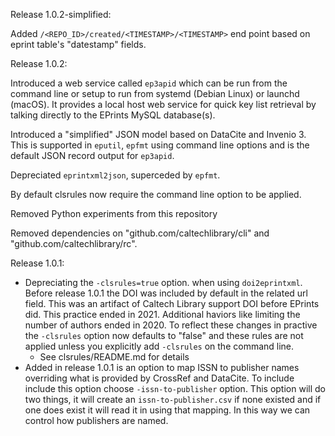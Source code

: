 Release 1.0.2-simplified:

Added `/<REPO_ID>/created/<TIMESTAMP>/<TIMESTAMP>` end point based on
eprint table's "datestamp" fields.

Release 1.0.2:

Introduced a web service called `ep3apid` which can be run from the
command line or setup to run from systemd (Debian Linux) or 
launchd (macOS). It provides a local host web service for quick
key list retrieval by talking directly to the EPrints MySQL database(s).

Introduced a "simplified" JSON model based on DataCite and Invenio 3.
This is supported in `eputil`, `epfmt` using command line options
and is the default JSON record output for `ep3apid`.

Depreciated `eprintxml2json`, superceded by `epfmt`.

By default clsrules now require the command line option to be applied.

Removed Python experiments from this repository

Removed dependencies on "github.com/caltechlibrary/cli" and
"github.com/caltechlibrary/rc".

Release 1.0.1:

- Depreciating the `-clsrules=true` option. when using `doi2eprintxml`. Before release 1.0.1 the DOI was included by default in the related url field. This was an artifact of Caltech Library support DOI before EPrints did. This practice ended in 2021. Additional haviors like limiting the number of authors ended in 2020.  To reflect these changes in practive the `-clsrules` option now defaults to "false" and these rules are not applied unless you explicitly add `-clsrules` on the command line.
    - See clsrules/README.md for details
- Added in release 1.0.1 is an option to map ISSN to publisher names overriding what is provided by CrossRef and DataCite. To include include this option choose `-issn-to-publisher` option.  This option will do two things, it will create an `issn-to-publisher.csv` if none existed and if one does exist it will read it in using that mapping. In this way we can control how publishers are named.
